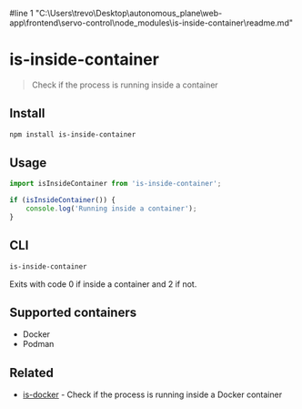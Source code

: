 #line 1 "C:\\Users\\trevo\\Desktop\\autonomous_plane\\web-app\\frontend\\servo-control\\node_modules\\is-inside-container\\readme.md"
# is-inside-container

> Check if the process is running inside a container

## Install

```sh
npm install is-inside-container
```

## Usage

```js
import isInsideContainer from 'is-inside-container';

if (isInsideContainer()) {
	console.log('Running inside a container');
}
```

## CLI

```sh
is-inside-container
```

Exits with code 0 if inside a container and 2 if not.

## Supported containers

- Docker
- Podman

## Related

- [is-docker](https://github.com/sindresorhus/is-docker) - Check if the process is running inside a Docker container

